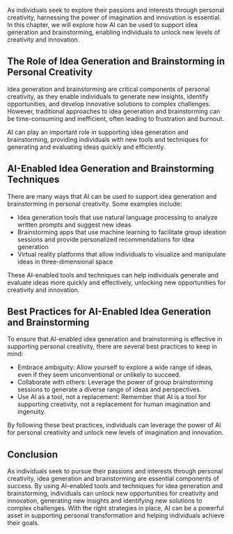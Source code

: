 
As individuals seek to explore their passions and interests through personal creativity, harnessing the power of imagination and innovation is essential. In this chapter, we will explore how AI can be used to support idea generation and brainstorming, enabling individuals to unlock new levels of creativity and innovation.

The Role of Idea Generation and Brainstorming in Personal Creativity
--------------------------------------------------------------------

Idea generation and brainstorming are critical components of personal creativity, as they enable individuals to generate new insights, identify opportunities, and develop innovative solutions to complex challenges. However, traditional approaches to idea generation and brainstorming can be time-consuming and inefficient, often leading to frustration and burnout.

AI can play an important role in supporting idea generation and brainstorming, providing individuals with new tools and techniques for generating and evaluating ideas quickly and efficiently.

AI-Enabled Idea Generation and Brainstorming Techniques
-------------------------------------------------------

There are many ways that AI can be used to support idea generation and brainstorming in personal creativity. Some examples include:

* Idea generation tools that use natural language processing to analyze written prompts and suggest new ideas
* Brainstorming apps that use machine learning to facilitate group ideation sessions and provide personalized recommendations for idea generation
* Virtual reality platforms that allow individuals to visualize and manipulate ideas in three-dimensional space

These AI-enabled tools and techniques can help individuals generate and evaluate ideas more quickly and effectively, unlocking new opportunities for creativity and innovation.

Best Practices for AI-Enabled Idea Generation and Brainstorming
---------------------------------------------------------------

To ensure that AI-enabled idea generation and brainstorming is effective in supporting personal creativity, there are several best practices to keep in mind:

* Embrace ambiguity: Allow yourself to explore a wide range of ideas, even if they seem unconventional or unlikely to succeed.
* Collaborate with others: Leverage the power of group brainstorming sessions to generate a diverse range of ideas and perspectives.
* Use AI as a tool, not a replacement: Remember that AI is a tool for supporting creativity, not a replacement for human imagination and ingenuity.

By following these best practices, individuals can leverage the power of AI for personal creativity and unlock new levels of imagination and innovation.

Conclusion
----------

As individuals seek to pursue their passions and interests through personal creativity, idea generation and brainstorming are essential components of success. By using AI-enabled tools and techniques for idea generation and brainstorming, individuals can unlock new opportunities for creativity and innovation, generating new insights and identifying new solutions to complex challenges. With the right strategies in place, AI can be a powerful asset in supporting personal transformation and helping individuals achieve their goals.
